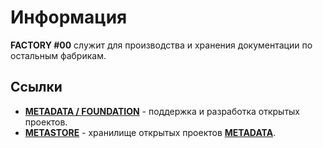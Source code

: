 # Информация

**FACTORY #00** служит для производства и хранения документации по остальным фабрикам.

## Ссылки

- [**METADATA / FOUNDATION**](https://metadata.foundation/) - поддержка и разработка открытых проектов.
- [**METASTORE**](https://metastore.pro/) - хранилище открытых проектов [**METADATA**](https://metadata.foundation/).
